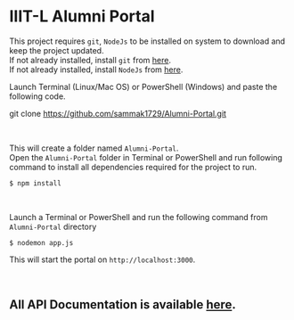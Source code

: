 # IIIT-L Alumni Portal

This project requires `git`, `NodeJs` to be installed on system to download and keep the project updated.  
If not already installed, install `git` from [here](https://git-scm.com/downloads).  
If not already installed, install `NodeJs` from [here](https://nodejs.org/en/download/).

Launch Terminal (Linux/Mac OS) or PowerShell (Windows) and paste the following code.


git clone https://github.com/sammak1729/Alumni-Portal.git


<br>

This will create a folder named `Alumni-Portal`.  
Open the `Alumni-Portal` folder in Terminal or PowerShell and run following command to install all dependencies required for the project to run.


``` $ npm install ```

<br>

Launch a Terminal or PowerShell and run the following command from `Alumni-Portal` directory

``` $ nodemon app.js ```


This will start the portal on `http://localhost:3000`.

<br>

## All API Documentation is available [here](https://documenter.getpostman.com/view/9429369/UVC8DmL9).